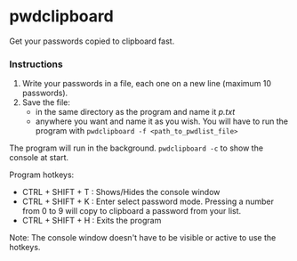# pwdclipboard

Get your passwords copied to clipboard fast.

### Instructions
1. Write your passwords in a file, each one on a new line (maximum 10 passwords). 
2. Save the file:
   - in the same directory as the program and name it *p.txt*
   - anywhere you want and name it as you wish. You will have to run the program with `pwdclipboard -f <path_to_pwdlist_file>`
 
The program will run in the background. `pwdclipboard -c` to show the console at start.

Program hotkeys:
  - CTRL + SHIFT + T  :  Shows/Hides the console window
  - CTRL + SHIFT + K  :  Enter select password mode. Pressing a number from 0 to 9 will copy to clipboard a password from your list.
  - CTRL + SHIFT + H  :  Exits the program
    
Note: The console window doesn't have to be visible or active to use the hotkeys.
